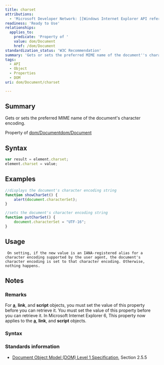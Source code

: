 ```yaml
---
title: charset
attributions:
  - 'Microsoft Developer Network: [[Windows Internet Explorer API reference](http://msdn.microsoft.com/en-us/library/ie/hh828809%28v=vs.85%29.aspx) Article]'
readiness: 'Ready to Use'
relationships:
  applies_to:
    predicate: 'Property of '
    value: dom/Document
    href: /dom/Document
standardization_status: 'W3C Recommendation'
summary: 'Gets or sets the preferred MIME name of the document''s character encoding.'
tags:
  - API
  - Object
  - Properties
  - DOM
uri: dom/Document/charset

---
```

## <span>Summary</span>

Gets or sets the preferred MIME name of the document's character encoding.

Property of [dom/Document](/dom/Document)[dom/Document](/dom/Document)

## <span>Syntax</span>

``` js
var result = element.charset;
element.charset = value;
```

## <span>Examples</span>

``` js
//displays the document's character encoding string
function showCharSet() {
    alert(document.characterSet);
}

//sets the document's character encoding string
function putCharSet() {
    document.characterSet = "UTF-16";
}
```

## <span>Usage</span>

     On setting, if the new value is an IANA-registered alias for a character encoding supported by the user agent, the document's character encoding is set to that character encoding. Otherwise, nothing happens.

## <span>Notes</span>

### <span>Remarks</span>

For [**a**](/html/elements/a), **link**, and **script** objects, you must set the value of this property before you can retrieve it. You must set the value of this property before you can retrieve it. In Microsoft Internet Explorer 6, This property now applies to the [**a**](/html/elements/a), **link**, and **script** objects.

### <span>Syntax</span>

### <span>Standards information</span>

-   [Document Object Model (DOM) Level 1 Specification](http://go.microsoft.com/fwlink/p/?linkid=161725), Section 2.5.5
